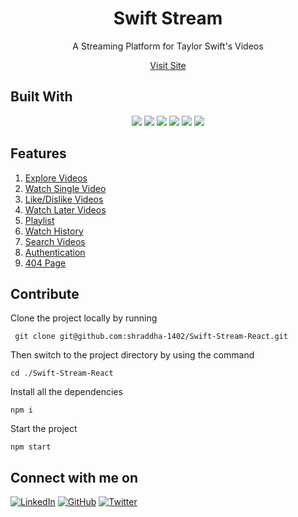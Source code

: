 <div align="center">

# Swift Stream

A Streaming Platform for Taylor Swift's Videos

[Visit Site](https://swift-stream.netlify.app/)

</div>

## Built With

<p align="center">
<img src="https://img.shields.io/badge/React-20232A?style=for-the-badge&logo=react&logoColor=61DAFB" />
<img src="https://img.shields.io/badge/JavaScript-323330?style=for-the-badge&logo=javascript&logoColor=F7DF1E"/>
<img src="https://img.shields.io/badge/CSS3-1572B6?style=for-the-badge&logo=css3&logoColor=white" />
<img src="https://img.shields.io/badge/eslint-3A33D1?style=for-the-badge&logo=eslint&logoColor=white"/>
<img src="https://img.shields.io/badge/prettier-1A2C34?style=for-the-badge&logo=prettier&logoColor=F7BA3E"/>
<img src="https://img.shields.io/badge/Netlify-00C7B7?style=for-the-badge&logo=netlify&logoColor=white" />
</p>

## Features

1. [Explore Videos](#explore-videos)
2. [Watch Single Video](#watch-single-video)
3. [Like/Dislike Videos](#likedislike-videos)
4. [Watch Later Videos](#watch-later-videos)
5. [Playlist](#playlist)
6. [Watch History](#watch-history)
7. [Search Videos](#search-videos)
8. [Authentication](#authentication)
9. [404 Page](#page-not-found)

## Contribute

Clone the project locally by running

```
 git clone git@github.com:shraddha-1402/Swift-Stream-React.git
```

Then switch to the project directory by using the command

```
cd ./Swift-Stream-React
```

Install all the dependencies

```
npm i
```

Start the project

```
npm start
```

## Connect with me on

[![LinkedIn](https://img.shields.io/badge/LINKEDIN-10?logo=linkedin&color=blue)](https://www.linkedin.com/in/shraddha-1402/)
[![GitHub](https://img.shields.io/badge/GITHUB-10?logo=github&color=black)](https://github.com/shraddha-1402)
[![Twitter](https://img.shields.io/badge/TWITTER-10?logo=twitter&logoColor=white&color=blue)](https://twitter.com/ShraddhaGupta08)
